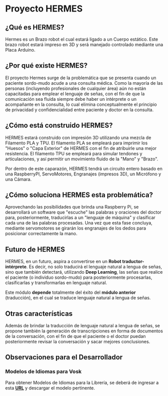 # Proyecto HERMES

## ¿Qué es HERMES?
Hermes es un Brazo robot el cual estará ligado a un Cuerpo estático. Este brazo robot estará impreso en 3D y será manejado controlado mediante una Placa Arduino.

## ¿Por qué existe HERMES?
El proyecto Hermes surge de la problemática que se presenta cuando un paciente sordo-mudo acude a una consulta médica. Como la mayoría de las personas (incluyendo profesionales de cualquier área) aún no están capacitadas para emplear el lenguaje de señas, con el fin de que la comunicación sea fluida siempre debe haber un intérprete o un acompañante en la consulta, lo cual elimina conceptualmente el principio de privacidad y confidencialidad entre paciente y doctor en la consulta.

## ¿Cómo está construido HERMES?
HERMES estará construido con impresión 3D utilizando una mezcla de Filamento PLA y TPU. El filamento PLA se empleará para imprimir los "Huesos" o "Capa Exterior" de HERMES con el fin de atribuirle una mejor resistencia. El filamento TPU se empleará para simular tendones y articulaciones, y así permitir un movimiento fluido de la "Mano" y "Brazo".

Por dentro de este caparazón, HERMES tendrá un circuito entero basado en una RaspberryPI, ServoMotores, Engranajes (impresos 3D), un Micrófono y una Cámara.

## ¿Cómo soluciona HERMES esta problemática?
Aprovechando las posibilidades que brinda una Raspberry Pi, se desarrollará un software que "escuche" las palabras y oraciones del doctor para, posteriormente, traducirlas a un "lenguaje de máquina" y clasificar cada una de las palabras procesadas. Una vez que esta fase concluya, mediante servomotores se girarán los engranajes de los dedos para posicionar correctamente la mano.

## Futuro de HERMES
HERMES, en un futuro, aspira a convertirse en un **Robot traductor-intérprete**. Es decir, no solo traducirá el lenguaje natural a lengua de señas, sino que también detectará, utilizando **Deep Learning**, las señas que realice el paciente (o individuo sordo-mudo) para posteriormente procesarlas, clasificarlas y transformarlas en lenguaje natural.

Este módulo **depende** totalmente del éxito del **módulo anterior** (traducción), en el cual se traduce lenguaje natural a lengua de señas.

## Otras características
Además de brindar la traducción de lenguaje natural a lengua de señas, se propone también la generación de transcripciones en forma de documentos de la conversación, con el fin de que el paciente o el doctor puedan posteriormente revisar la conversación y sacar mejores conclusiones.

## Observaciones para el Desarrollador
### Modelos de Idiomas para Vosk
Para obtener Modelos de Idiomas para la Librería, se deberá de ingresar a esta **[URL](https://alphacephei.com/vosk/models)** y descargar el modelo pertinente.
